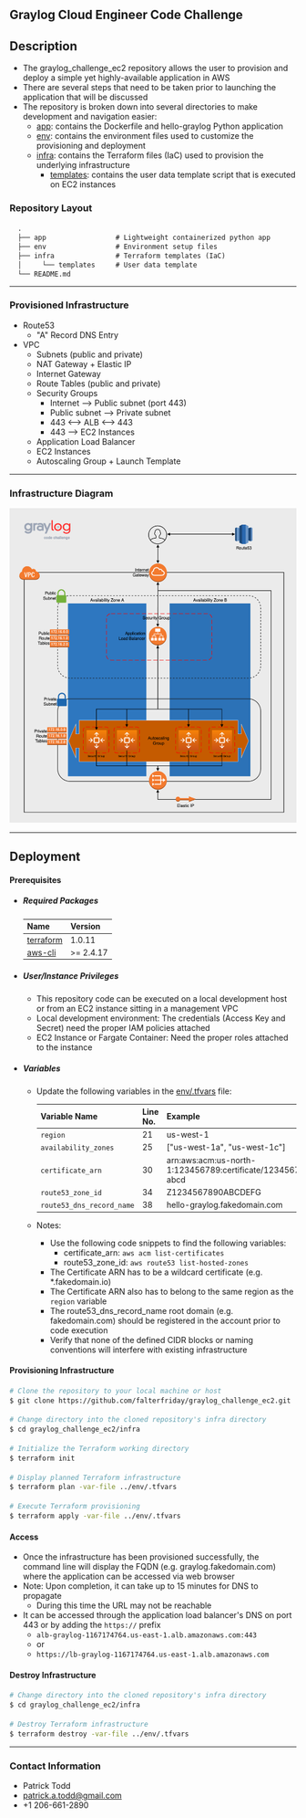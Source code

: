 ## Graylog Cloud Engineer Code Challenge


## Description
- The graylog_challenge_ec2 repository allows the user to provision and deploy a simple yet highly-available application in AWS
- There are several steps that need to be taken prior to launching the application that will be discussed
- The repository is broken down into several directories to make development and navigation easier:
  - [app](app/): contains the Dockerfile and hello-graylog Python application
  - [env](env/): contains the environment files used to customize the provisioning and deployment
  - [infra](infra/): contains the Terraform files (IaC) used to provision the underlying infrastructure
    - [templates](infra/templates): contains the user data template script that is executed on EC2 instances


### Repository Layout
      .
      ├── app                 # Lightweight containerized python app
      ├── env                 # Environment setup files
      ├── infra               # Terraform templates (IaC)
      │     └── templates     # User data template
      └── README.md
---
### Provisioned Infrastructure 
  - Route53
    - "A" Record DNS Entry
  - VPC
    - Subnets (public and private)
    - NAT Gateway + Elastic IP
    - Internet Gateway
    - Route Tables (public and private)
    - Security Groups
      - Internet --> Public subnet (port 443)
      - Public subnet --> Private subnet
      - 443 <--> ALB <--> 443
      - 443 --> EC2 Instances 
    - Application Load Balancer
    - EC2 Instances
    - Autoscaling Group + Launch Template

---
### Infrastructure Diagram
![Architecture Diagram](architecture-diagram.png)

---

## Deployment
#### Prerequisites
 
- ##### Required Packages
    | Name | Version |
    |------|---------|
    | <a href="https://learn.hashicorp.com/tutorials/terraform/install-cli">terraform</a>           |  1.0.11 |
    | <a href="https://docs.aws.amazon.com/cli/latest/userguide/getting-started-install.html">aws-cli</a>  | >= 2.4.17 |

- ##### User/Instance Privileges
  - This repository code can be executed on a local development host or from an EC2 instance sitting in a management VPC
  - Local development environment: The credentials (Access Key and Secret) need the proper IAM policies attached
  - EC2 Instance or Fargate Container: Need the proper roles attached to the instance

- ##### Variables
    - Update the following variables in the [env/.tfvars](env/.tfvars:10) file:

      | Variable Name | Line No. | Example |
      | --- | --- | --- |
      | `region`                  | 21 | us-west-1 |
      | `availability_zones`      | 25 | ["us-west-1a", "us-west-1c"] |
      | `certificate_arn`         | 30 | arn:aws:acm:us-north-1:123456789:certificate/1234567890-abcd|
      | `route53_zone_id`         | 34 | Z1234567890ABCDEFG |
      | `route53_dns_record_name` | 38 | hello-graylog.fakedomain.com |

  - Notes:
    - Use the following code snippets to find the following variables:
      - certificate_arn: `aws acm list-certificates`
      - route53_zone_id: `aws route53 list-hosted-zones`
    - The Certificate ARN has to be a wildcard certificate (e.g. *.fakedomain.io)
    - The Certificate ARN also has to belong to the same region as the `region` variable
    - The route53_dns_record_name root domain (e.g. fakedomain.com) should be registered in the account prior to code execution
    - Verify that none of the defined CIDR blocks or naming conventions will interfere with existing infrastructure

#### Provisioning Infrastructure
```BASH
# Clone the repository to your local machine or host
$ git clone https://github.com/falterfriday/graylog_challenge_ec2.git

# Change directory into the cloned repository's infra directory
$ cd graylog_challenge_ec2/infra

# Initialize the Terraform working directory
$ terraform init

# Display planned Terraform infrastructure
$ terraform plan -var-file ../env/.tfvars

# Execute Terraform provisioning
$ terraform apply -var-file ../env/.tfvars
```

#### Access
- Once the infrastructure has been provisioned successfully, the command line will display the FQDN (e.g. graylog.fakedomain.com) where the application can be accessed via web browser
- Note: Upon completion, it can take up to 15 minutes for DNS to propagate 
  - During this time the URL may not be reachable
- It can be accessed through the application load balancer's DNS on port 443 or by adding the `https://` prefix
  - `alb-graylog-1167174764.us-east-1.alb.amazonaws.com:443`
  - or
  - `https://lb-graylog-1167174764.us-east-1.alb.amazonaws.com`


#### Destroy Infrastructure
```BASH
# Change directory into the cloned repository's infra directory
$ cd graylog_challenge_ec2/infra

# Destroy Terraform infrastructure
$ terraform destroy -var-file ../env/.tfvars
```

---
### Contact Information
- Patrick Todd
- <patrick.a.todd@gmail.com>
- +1 206-661-2890